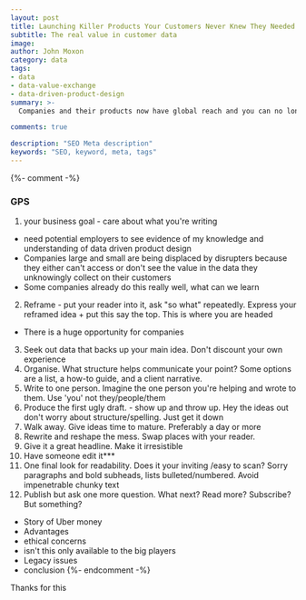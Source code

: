 ```yaml
---
layout: post
title: Launching Killer Products Your Customers Never Knew They Needed
subtitle: The real value in customer data
image: 
author: John Moxon
category: data
tags:
- data
- data-value-exchange
- data-driven-product-design
summary: >-
  Companies and their products now have global reach and you can no longer rely on being the best available option your customers can access. Instead companies must look to use build products their customers need but never knew they 

comments: true

description: "SEO Meta description"
keywords: "SEO, keyword, meta, tags" 
---
```


{%- comment -%}
### GPS
1. your business goal - care about what you're writing
  * need potential employers to see evidence of my knowledge and understanding of data driven product design
  * Companies large and small are being displaced by disrupters because they either can't access or don't see the value in the data they unknowingly collect on their customers
  * Some companies already do this really well, what can we learn
2. Reframe - put your reader into it, ask "so what" repeatedly. Express your reframed idea + put this say the top. This is where you are headed
  * There is a huge opportunity for companies 
3. Seek out data that backs up your main idea. Don't discount your own experience
4. Organise. What structure helps communicate your point? Some options are a list, a how-to guide, and a client narrative.
5. Write to one person. Imagine the one person you're helping and wrote to them. Use 'you' not they/people/them
6. Produce the first ugly draft. - show up and throw up. Hey the ideas out don't worry about structure/spelling. Just get it down
7. Walk away. Give ideas time to mature. Preferably a day or more
8. Rewrite and reshape the mess. Swap places with your reader.
9. Give it a great headline. Make it irresistible
10. Have someone edit it***
11. One final look for readability. Does it your inviting /easy to scan? Sorry paragraphs and bold subheads, lists bulleted/numbered. Avoid impenetrable chunky text
12. Publish but ask one more question. What next? Read more? Subscribe? But something?




* Story of Uber money
* Advantages
* ethical concerns
* isn't this only available to the big players
* Legacy issues
* conclusion
{%- endcomment -%}

Thanks for this